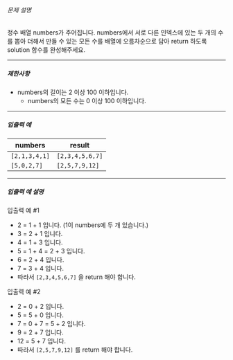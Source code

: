 
###### 문제 설명


정수 배열 numbers가 주어집니다. numbers에서 서로 다른 인덱스에 있는 두 개의 수를 뽑아 더해서 만들 수 있는 모든 수를 배열에 오름차순으로 담아 return 하도록 solution 함수를 완성해주세요.




---


##### 제한사항


* numbers의 길이는 2 이상 100 이하입니다.
	+ numbers의 모든 수는 0 이상 100 이하입니다.




---


##### 입출력 예




| numbers | result |
| --- | --- |
| `[2,1,3,4,1]` | `[2,3,4,5,6,7]` |
| `[5,0,2,7]` | `[2,5,7,9,12]` |




---


##### 입출력 예 설명


입출력 예 \#1


* 2 \= 1 \+ 1 입니다. (1이 numbers에 두 개 있습니다.)
* 3 \= 2 \+ 1 입니다.
* 4 \= 1 \+ 3 입니다.
* 5 \= 1 \+ 4 \= 2 \+ 3 입니다.
* 6 \= 2 \+ 4 입니다.
* 7 \= 3 \+ 4 입니다.
* 따라서 `[2,3,4,5,6,7]` 을 return 해야 합니다.


입출력 예 \#2


* 2 \= 0 \+ 2 입니다.
* 5 \= 5 \+ 0 입니다.
* 7 \= 0 \+ 7 \= 5 \+ 2 입니다.
* 9 \= 2 \+ 7 입니다.
* 12 \= 5 \+ 7 입니다.
* 따라서 `[2,5,7,9,12]` 를 return 해야 합니다.



